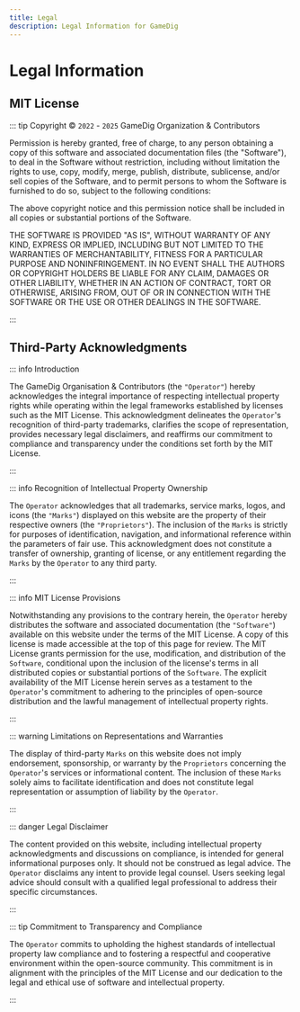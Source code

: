 ```yaml
---
title: Legal
description: Legal Information for GameDig
---
```


# Legal Information

## MIT License

::: tip Copyright © `2022` - `2025` GameDig Organization & Contributors

Permission is hereby granted, free of charge, to any person obtaining a copy of
this software and associated documentation files (the "Software"), to deal in
the Software without restriction, including without limitation the rights to
use, copy, modify, merge, publish, distribute, sublicense, and/or sell copies of
the Software, and to permit persons to whom the Software is furnished to do so,
subject to the following conditions:

The above copyright notice and this permission notice shall be included in all
copies or substantial portions of the Software.

THE SOFTWARE IS PROVIDED "AS IS", WITHOUT WARRANTY OF ANY KIND, EXPRESS OR
IMPLIED, INCLUDING BUT NOT LIMITED TO THE WARRANTIES OF MERCHANTABILITY, FITNESS
FOR A PARTICULAR PURPOSE AND NONINFRINGEMENT. IN NO EVENT SHALL THE AUTHORS OR
COPYRIGHT HOLDERS BE LIABLE FOR ANY CLAIM, DAMAGES OR OTHER LIABILITY, WHETHER
IN AN ACTION OF CONTRACT, TORT OR OTHERWISE, ARISING FROM, OUT OF OR IN
CONNECTION WITH THE SOFTWARE OR THE USE OR OTHER DEALINGS IN THE SOFTWARE.

:::

## Third-Party Acknowledgments

::: info Introduction

The GameDig Organisation & Contributors (the `"Operator"`) hereby acknowledges
the integral importance of respecting intellectual property rights while
operating within the legal frameworks established by licenses such as the MIT
License. This acknowledgment delineates the `Operator`'s recognition of
third-party trademarks, clarifies the scope of representation, provides
necessary legal disclaimers, and reaffirms our commitment to compliance and
transparency under the conditions set forth by the MIT License.

:::

::: info Recognition of Intellectual Property Ownership

The `Operator` acknowledges that all trademarks, service marks, logos, and icons
(the `"Marks"`) displayed on this website are the property of their respective
owners (the `"Proprietors"`). The inclusion of the `Marks` is strictly for
purposes of identification, navigation, and informational reference within the
parameters of fair use. This acknowledgment does not constitute a transfer of
ownership, granting of license, or any entitlement regarding the `Marks` by the
`Operator` to any third party.

:::

::: info MIT License Provisions

Notwithstanding any provisions to the contrary herein, the `Operator` hereby
distributes the software and associated documentation (the `"Software"`)
available on this website under the terms of the MIT License. A copy of this
license is made accessible at the top of this page for review. The MIT License
grants permission for the use, modification, and distribution of the `Software`,
conditional upon the inclusion of the license's terms in all distributed copies
or substantial portions of the `Software`. The explicit availability of the MIT
License herein serves as a testament to the `Operator`'s commitment to adhering
to the principles of open-source distribution and the lawful management of
intellectual property rights.

:::

::: warning Limitations on Representations and Warranties

The display of third-party `Marks` on this website does not imply endorsement,
sponsorship, or warranty by the `Proprietors` concerning the `Operator`'s
services or informational content. The inclusion of these `Marks` solely aims to
facilitate identification and does not constitute legal representation or
assumption of liability by the `Operator`.

:::

::: danger Legal Disclaimer

The content provided on this website, including intellectual property
acknowledgments and discussions on compliance, is intended for general
informational purposes only. It should not be construed as legal advice. The
`Operator` disclaims any intent to provide legal counsel. Users seeking legal
advice should consult with a qualified legal professional to address their
specific circumstances.

:::

::: tip Commitment to Transparency and Compliance

The `Operator` commits to upholding the highest standards of intellectual
property law compliance and to fostering a respectful and cooperative
environment within the open-source community. This commitment is in alignment
with the principles of the MIT License and our dedication to the legal and
ethical use of software and intellectual property.

:::
